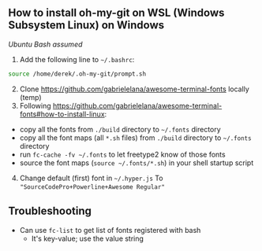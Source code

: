 ## How to install oh-my-git on WSL (Windows Subsystem Linux) on Windows
_Ubuntu Bash assumed_

1. Add the following line to `~/.bashrc`:

```bash
source /home/derek/.oh-my-git/prompt.sh
```

2. Clone https://github.com/gabrielelana/awesome-terminal-fonts locally (temp)
3. Following https://github.com/gabrielelana/awesome-terminal-fonts#how-to-install-linux:
  * copy all the fonts from `./build` directory to `~/.fonts` directory
  * copy all the font maps (all `*.sh` files) from `./build` directory to `~/.fonts` directory
  * run `fc-cache -fv ~/.fonts` to let freetype2 know of those fonts
  * source the font maps (`source ~/.fonts/*.sh`) in your shell startup script

4. Change default (first) font in `~/.hyper.js`
To `"SourceCodePro+Powerline+Awesome Regular"`

## Troubleshooting
* Can use `fc-list` to get list of fonts registered with bash
  * It's key-value; use the value string
